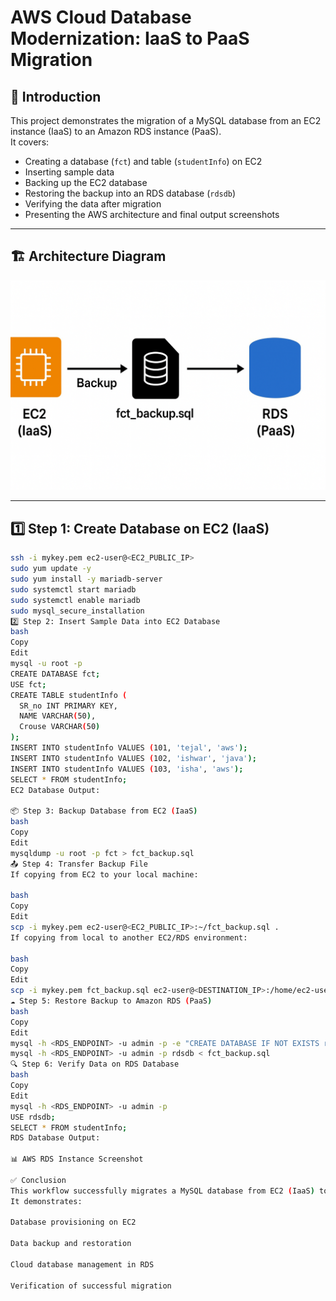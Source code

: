 # AWS Cloud Database Modernization: IaaS to PaaS Migration

## 📖 Introduction
This project demonstrates the migration of a MySQL database from an EC2 instance (IaaS) to an Amazon RDS instance (PaaS).  
It covers:
- Creating a database (`fct`) and table (`studentInfo`) on EC2
- Inserting sample data
- Backing up the EC2 database
- Restoring the backup into an RDS database (`rdsdb`)
- Verifying the data after migration
- Presenting the AWS architecture and final output screenshots

---

## 🏗 Architecture Diagram
![Architecture Diagram](images/architecture_diagram.png)

---

## 1️⃣ Step 1: Create Database on EC2 (IaaS)
```bash
ssh -i mykey.pem ec2-user@<EC2_PUBLIC_IP>
sudo yum update -y
sudo yum install -y mariadb-server
sudo systemctl start mariadb
sudo systemctl enable mariadb
sudo mysql_secure_installation
2️⃣ Step 2: Insert Sample Data into EC2 Database
bash
Copy
Edit
mysql -u root -p
CREATE DATABASE fct;
USE fct;
CREATE TABLE studentInfo (
  SR_no INT PRIMARY KEY,
  NAME VARCHAR(50),
  Crouse VARCHAR(50)
);
INSERT INTO studentInfo VALUES (101, 'tejal', 'aws');
INSERT INTO studentInfo VALUES (102, 'ishwar', 'java');
INSERT INTO studentInfo VALUES (103, 'isha', 'aws');
SELECT * FROM studentInfo;
EC2 Database Output:

📦 Step 3: Backup Database from EC2 (IaaS)
bash
Copy
Edit
mysqldump -u root -p fct > fct_backup.sql
📤 Step 4: Transfer Backup File
If copying from EC2 to your local machine:

bash
Copy
Edit
scp -i mykey.pem ec2-user@<EC2_PUBLIC_IP>:~/fct_backup.sql .
If copying from local to another EC2/RDS environment:

bash
Copy
Edit
scp -i mykey.pem fct_backup.sql ec2-user@<DESTINATION_IP>:/home/ec2-user/
☁️ Step 5: Restore Backup to Amazon RDS (PaaS)
bash
Copy
Edit
mysql -h <RDS_ENDPOINT> -u admin -p -e "CREATE DATABASE IF NOT EXISTS rdsdb;"
mysql -h <RDS_ENDPOINT> -u admin -p rdsdb < fct_backup.sql
🔍 Step 6: Verify Data on RDS Database
bash
Copy
Edit
mysql -h <RDS_ENDPOINT> -u admin -p
USE rdsdb;
SELECT * FROM studentInfo;
RDS Database Output:

📊 AWS RDS Instance Screenshot

✅ Conclusion
This workflow successfully migrates a MySQL database from EC2 (IaaS) to RDS (PaaS) using AWS services.
It demonstrates:

Database provisioning on EC2

Data backup and restoration

Cloud database management in RDS

Verification of successful migration
